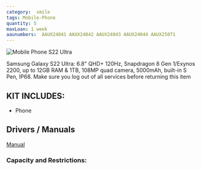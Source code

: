 ```yaml
---
category:  smile
tags: Mobile-Phone
quantity: 5
maxLoan: 1 week
aaunumbers:  AAUX24041 AAUX24042 AAUX24043 AAUX24044 AAUX25071
---
```

![Mobile Phone S22 Ultra](https://fdn2.gsmarena.com/vv/pics/samsung/samsung-galaxy-s20-2.jpg)

Samsung Galaxy S22 Ultra: 6.8" QHD+ 120Hz, Snapdragon 8 Gen 1/Exynos 2200, up to 12GB RAM & 1TB, 108MP quad camera, 5000mAh, built-in S Pen, IP68. Make sure you log out of all services before returning this item
## KIT INCLUDES:
-  Phone

## Drivers / Manuals
[Manual](https://www.samsung.com/us/business/support/owners/product/galaxy-s22-ultra-unlocked/)



### Capacity and Restrictions:
